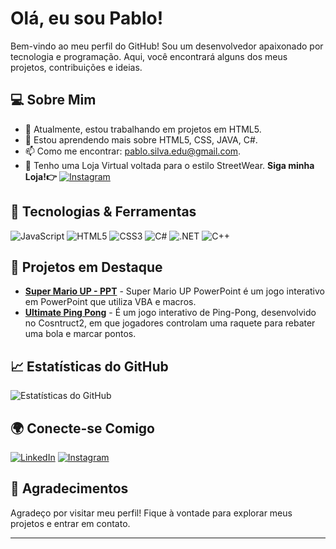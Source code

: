 # Olá, eu sou Pablo!

Bem-vindo ao meu perfil do GitHub! Sou um desenvolvedor apaixonado por tecnologia e programação. Aqui, você encontrará alguns dos meus projetos, contribuições e ideias.

## 💻 Sobre Mim

- 🔭 Atualmente, estou trabalhando em projetos em HTML5.
- 🌱 Estou aprendendo mais sobre HTML5, CSS, JAVA, C#.
- 📫 Como me encontrar: pablo.silva.edu@gmail.com.  
- 🛒 Tenho uma Loja Virtual voltada para o estilo StreetWear. **Siga minha Loja!👉** [![Instagram](https://img.shields.io/badge/-Instagram-E4405F?style=flat-square&logo=instagram&logoColor=white)](https://www.instagram.com/newhope_streetwear)

## 🚀 Tecnologias & Ferramentas

![JavaScript](https://img.shields.io/badge/-JavaScript-F7DF1E?style=flat-square&logo=javascript&logoColor=black)
![HTML5](https://img.shields.io/badge/-HTML5-E34F26?style=flat-square&logo=html5&logoColor=white)
![CSS3](https://img.shields.io/badge/-CSS3-1572B6?style=flat-square&logo=css3&logoColor=white)
![C#](https://img.shields.io/badge/-C%23-239120?style=flat-square&logo=csharp&logoColor=white)
![.NET](https://img.shields.io/badge/-.NET-512BD4?style=flat-square&logo=.net&logoColor=white)
![C++](https://img.shields.io/badge/-C%2B%2B-00599C?style=flat-square&logo=c%2B%2B&logoColor=white)

## 🌟 Projetos em Destaque

- **[Super Mario UP - PPT](https://github.com/pabloedusilva/SuperMario_PowerPoint)** - Super Mario UP PowerPoint é um jogo interativo em PowerPoint que utiliza VBA e macros.
- **[Ultimate Ping Pong](https://github.com/pabloedusilva/PingPongConstruct)** - É um jogo interativo de Ping-Pong, desenvolvido no Cosntruct2, em que jogadores controlam uma raquete para rebater uma bola e marcar pontos.

## 📈 Estatísticas do GitHub

![Estatísticas do GitHub](https://github-readme-stats.vercel.app/api?username=pabloedusilva&show_icons=true&theme=dark)

## 🌍 Conecte-se Comigo

[![LinkedIn](https://img.shields.io/badge/-LinkedIn-0077B5?style=flat-square&logo=linkedin&logoColor=white)](https://www.linkedin.com/in/seu-linkedin)
[![Instagram](https://img.shields.io/badge/-Instagram-E4405F?style=flat-square&logo=instagram&logoColor=white)](https://www.instagram.com/P4blozz__)

## 🎉 Agradecimentos

Agradeço por visitar meu perfil! Fique à vontade para explorar meus projetos e entrar em contato.

---

